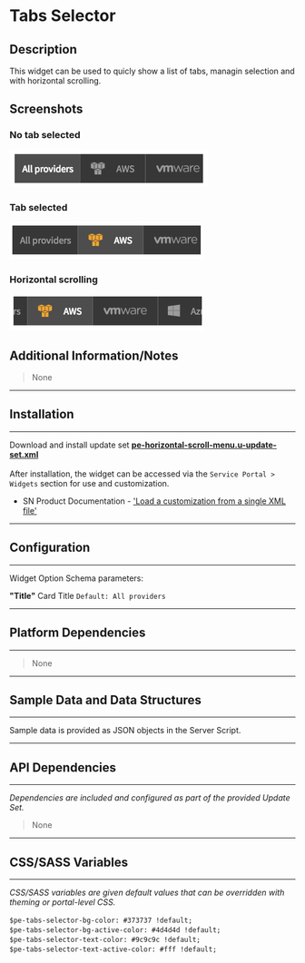 # Tabs Selector

## Description

This widget can be used to quicly show a list of tabs, managin selection and with horizontal scrolling.

## Screenshots
### No tab selected
![alt text](../images/pe-tabs-selector-01.png "Tabs Selector - No tab selection")
### Tab selected
![alt text](../images/pe-tabs-selector-02.png "Tabs Selector - Tab selected")
### Horizontal scrolling
![alt text](../images/pe-tabs-selector-03.png "Tabs Selector - Horizontal scrolling")

## Additional Information/Notes
> None
---
## Installation
---
Download and install update set **[pe-horizontal-scroll-menu.u-update-set.xml](https://github.com/platform-experience/serviceportal-widget-library/blob/master/pe-horizontal-scroll-menu/pe-horizontal-scroll-menu.u-update-set.xml)** <br/><br/>
After installation, the widget can be accessed via the `Service Portal > Widgets` section for use and customization.<br/>
* SN Product Documentation - ['Load a customization from a single XML file'](https://docs.servicenow.com/bundle/jakarta-application-development/page/build/system-update-sets/task/t_SaveAnUpdateSetAsAnXMLFile.html)

---
## Configuration
---
Widget Option Schema parameters:

**"Title"** Card Title `Default: All providers`

---
## Platform Dependencies
---
> None
---
## Sample Data and Data Structures
---
Sample data is provided as JSON objects in the Server Script.

---
## API Dependencies
---
<i>Dependencies are included and configured as part of the provided Update Set.</i>
> None
---
## CSS/SASS Variables
---
_CSS/SASS variables are given default values that can be overridden with theming or portal-level CSS._

`$pe-tabs-selector-bg-color: #373737 !default;`<br/>
`$pe-tabs-selector-bg-active-color: #4d4d4d !default;`<br/>
`$pe-tabs-selector-text-color: #9c9c9c !default;`<br/>
`$pe-tabs-selector-text-active-color: #fff !default;`<br/>